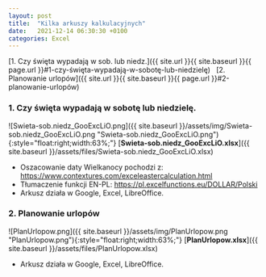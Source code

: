 ```yaml
---
layout: post
title:  "Kilka arkuszy kalkulacyjnych"
date:   2021-12-14 06:30:30 +0100
categories: Excel
---
```


[1. Czy święta wypadają w sob. lub niedz.]({{ site.url }}{{ site.baseurl }}{{ page.url }}#1-czy-święta-wypadają-w-sobotę-lub-niedzielę) &nbsp;
[2. Planowanie urlopów]({{ site.url }}{{ site.baseurl }}{{ page.url }}#2-planowanie-urlopów) &nbsp;


### 1. Czy święta wypadają w sobotę lub niedzielę.

![Swieta-sob.niedz_GooExcLiO.png]({{ site.baseurl }}/assets/img/Swieta-sob.niedz_GooExcLiO.png "Swieta-sob.niedz_GooExcLiO.png"){:style="float:right;width:63%;"} 
[**Swieta-sob.niedz_GooExcLiO.xlsx**]({{ site.baseurl }}/assets/files/Swieta-sob.niedz_GooExcLiO.xlsx)

* Oszacowanie daty Wielkanocy pochodzi z: <https://www.contextures.com/exceleastercalculation.html>
* Tłumaczenie funkcji EN-PL: <https://pl.excelfunctions.eu/DOLLAR/Polski>
* Arkusz działa w Google, Excel, LibreOffice.

### 2. Planowanie urlopów

![PlanUrlopow.png]({{ site.baseurl }}/assets/img/PlanUrlopow.png "PlanUrlopow.png"){:style="float:right;width:63%;"} 
[**PlanUrlopow.xlsx**]({{ site.baseurl }}/assets/files/PlanUrlopow.xlsx)

* Arkusz działa w Google, Excel, LibreOffice.
